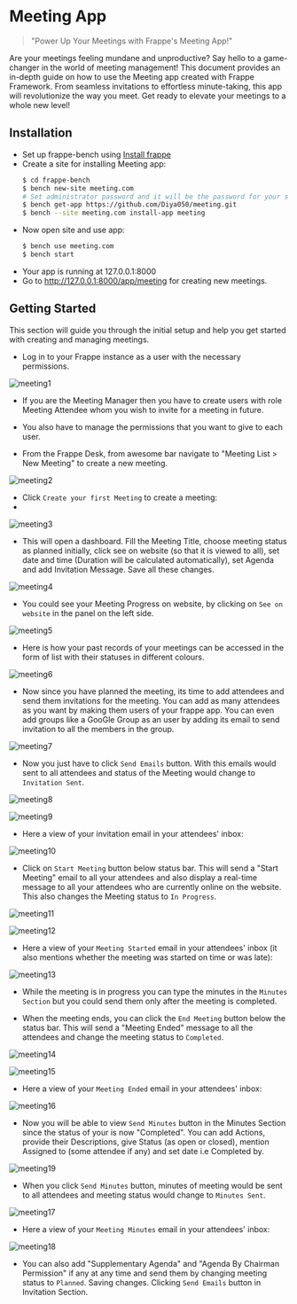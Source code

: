 # Meeting App

>"Power Up Your Meetings with Frappe's Meeting App!"

Are your meetings feeling mundane and unproductive? Say hello to a game-changer in the world of meeting management! This document provides an in-depth guide on how to use the Meeting app created with Frappe Framework. From seamless invitations to effortless minute-taking, this app will revolutionize the way you meet. Get ready to elevate your meetings to a whole new level!

## Installation

- Set up frappe-bench using [Install frappe](https://github.com/D-codE-Hub/Frappe-ERPNext-Version-14--in-Ubuntu-22.04-LTS)
- Create a site for installing Meeting app:
  ```bash
  $ cd frappe-bench
  $ bench new-site meeting.com
  # Set administrator password and it will be the password for your site with username "administrator"
  $ bench get-app https://github.com/Diya050/meeting.git
  $ bench --site meeting.com install-app meeting
  ```
- Now open site and use app:
  ```bash
  $ bench use meeting.com
  $ bench start
  ```
- Your app is running at 127.0.0.1:8000
- Go to http://127.0.0.1:8000/app/meeting for creating new meetings.

## Getting Started

This section will guide you through the initial setup and help you get started with creating and managing meetings.

- Log in to your Frappe instance as a user with the necessary permissions.
 
![meeting1](https://github.com/Diya050/meeting/assets/124448340/eaff4230-6b6f-42fc-b873-bb6aad6ff02e)


  
- If you are the Meeting Manager then you have to create users with role Meeting Attendee whom you wish to invite for a meeting in future.
  
- You also have to manage the permissions that you want to give to each user.

- From the Frappe Desk, from awesome bar navigate to "Meeting List > New Meeting" to create a new meeting.

![meeting2](https://github.com/Diya050/meeting/assets/124448340/79cb159a-6d71-4f0d-bb86-7cc5730fb050)


- Click `Create your first Meeting` to create a meeting:
- 
![meeting3](https://github.com/Diya050/meeting/assets/124448340/a5585bee-012f-4217-8077-bc30f484d9a6)


- This will open a dashboard. Fill the Meeting Title, choose meeting status as planned initially, click see on website (so that it is viewed to all), set date and time (Duration will be calculated automatically), set Agenda and add Invitation Message. Save all these changes.

![meeting4](https://github.com/Diya050/meeting/assets/124448340/b8c5e007-1cd0-4440-a9a0-6ffd569ab847)

- You could see your Meeting Progress on website, by clicking on `See on website` in the panel on the left side.

![meeting5](https://github.com/Diya050/meeting/assets/124448340/0f425e89-a574-4380-bbc1-23f57d6245c3)

- Here is how your past records of your meetings can be accessed in the form of list with their statuses in different colours.

![meeting6](https://github.com/Diya050/meeting/assets/124448340/dc9766a2-ea11-4ed1-9ebc-349be02cf9b8)


- Now since you have planned the meeting, its time to add attendees and send them invitations for the meeting. You can add as many attendees as you want by making them users of your frappe app. You can even add groups like a GooGle Group as an user by adding its email to send invitation to all the members in the group.

![meeting7](https://github.com/Diya050/meeting/assets/124448340/adbdfff2-570d-4380-946e-fe55ff6c03ba)


- Now you just have to click `Send Emails` button. With this emails would sent to all attendees and status of the Meeting would change to `Invitation Sent`. 

![meeting8](https://github.com/Diya050/meeting/assets/124448340/a20e126e-013e-4af3-9069-e4ed4c4a3f39)

![meeting9](https://github.com/Diya050/meeting/assets/124448340/ab396c7a-1cbb-4397-b58d-d38d0a1b6456)

- Here a view of your invitation email in your attendees' inbox:

![meeting10](https://github.com/Diya050/meeting/assets/124448340/5524638c-0009-46b5-9c35-f2618ecc61a2)

- Click on `Start Meeting` button below status bar. This will send a "Start Meeting" email to all your attendees and also display a real-time message to all your attendees who are currently online on the website. This also changes the Meeting status to `In Progress`.

![meeting11](https://github.com/Diya050/meeting/assets/124448340/a121b3af-4190-4b6e-a4d3-175e65d39c8f)

![meeting12](https://github.com/Diya050/meeting/assets/124448340/81b67315-587c-46a1-9405-b45f23d7cf27)

- Here a view of your `Meeting Started` email in your attendees' inbox (it also mentions whether the meeting was started on time or was late):

![meeting13](https://github.com/Diya050/meeting/assets/124448340/1ea34e1e-639c-4b14-bd91-b1972b963e1c)

- While the meeting is in progress you can type the minutes in the `Minutes Section` but you could send them only after the meeting is completed.

- When the meeting ends, you can click the `End Meeting` button below the status bar. This will send a "Meeting Ended" message to all the attendees and change the meeting status to `Completed`.

![meeting14](https://github.com/Diya050/meeting/assets/124448340/54872239-d4e4-4fad-a5bb-cb4204704a1d)

![meeting15](https://github.com/Diya050/meeting/assets/124448340/4f212c2a-847b-41b1-a102-067e628026b5)

- Here a view of your `Meeting Ended` email in your attendees' inbox:

![meeting16](https://github.com/Diya050/meeting/assets/124448340/8a3bcc26-118b-46a3-bfce-7ed7a44d25ee)

- Now you will be able to view `Send Minutes` button in the Minutes Section since the status of your is now "Completed". You can add Actions, provide their Descriptions, give Status (as open or closed), mention Assigned to (some attendee if any) and set date i.e Completed by.

![meeting19](https://github.com/Diya050/meeting/assets/124448340/8479ec8b-84c6-428f-a469-835d33a0fcdb)

- When you click `Send Minutes` button, minutes of meeting would be sent to all attendees and meeting status would change to `Minutes Sent`.

![meeting17](https://github.com/Diya050/meeting/assets/124448340/47783303-29a2-496d-b230-fa78250a5650)

- Here a view of your `Meeting Minutes` email in your attendees' inbox:
  
![meeting18](https://github.com/Diya050/meeting/assets/124448340/e96b09ae-2688-4be2-b353-d6be458fe50d)

- You can also add "Supplementary Agenda" and "Agenda By Chairman Permission" if any at any time and send them by changing meeting status to `Planned`. Saving changes. Clicking `Send Emails` button in Invitation Section.
